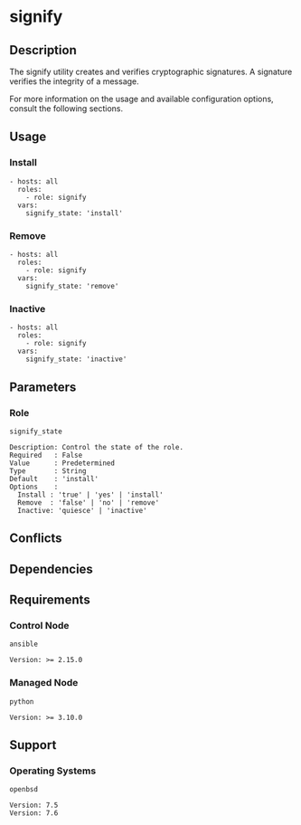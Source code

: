 # signify

## Description

The signify utility creates and verifies cryptographic signatures. A signature
verifies the integrity of a message.

For more information on the usage and available configuration options,
consult the following sections.

## Usage

### Install

```
- hosts: all
  roles:
    - role: signify
  vars:
    signify_state: 'install'
```

### Remove

```
- hosts: all
  roles:
    - role: signify
  vars:
    signify_state: 'remove'
```

### Inactive

```
- hosts: all
  roles:
    - role: signify
  vars:
    signify_state: 'inactive'
```

## Parameters

### Role

`signify_state`

    Description: Control the state of the role.
    Required   : False
    Value      : Predetermined
    Type       : String
    Default    : 'install'
    Options    :
      Install : 'true' | 'yes' | 'install'
      Remove  : 'false' | 'no' | 'remove'
      Inactive: 'quiesce' | 'inactive'

## Conflicts

## Dependencies

## Requirements

### Control Node

`ansible`

    Version: >= 2.15.0

### Managed Node

`python`

    Version: >= 3.10.0

## Support

### Operating Systems

`openbsd`

    Version: 7.5
    Version: 7.6
